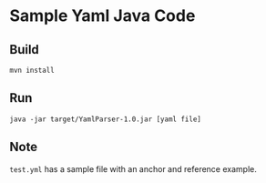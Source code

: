 # Sample Yaml Java Code

## Build
`mvn install`

## Run
`java -jar target/YamlParser-1.0.jar [yaml file]`

## Note
`test.yml` has a sample file with an anchor and reference example. 